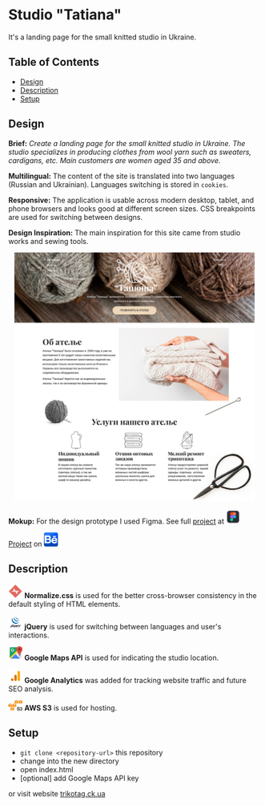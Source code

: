 # Studio "Tatiana"
It's a landing page for the small knitted studio in Ukraine. 
 
## Table of Contents

* [Design](#design)
* [Description](#description)
* [Setup](#setup)

## Design
  **Brief:** _Create a landing page for the small knitted studio in Ukraine. The studio specializes in producing clothes from wool yarn such as sweaters, cardigans, etc. Main customers are women aged 35 and above._
  
  **Multilingual:** The content of the site is translated into two languages (Russian and Ukrainian). Languages switching is stored in `cookies`.
  
  **Responsive:** The application is usable across modern desktop, tablet, and phone browsers and looks good at different screen sizes. CSS breakpoints are used for switching between designs.
  
  **Design Inspiration:**
  The main inspiration for this site came from studio works and sewing tools.
  
  <p align="center"><img src="https://raw.githubusercontent.com/mouseProgrammouse/studioTatiana/master/readme/Desktop.jpg" width="480"/></p>
  
  
  **Mokup:**
  For the design prototype I used Figma. See full [project](https://www.figma.com/file/FRTkY43ZibhqbDXQQYd0rEqI/Untitled?node-id=0%3A1) at <img src="https://raw.githubusercontent.com/mouseProgrammouse/readme/master/icons/figma-logo.png" width="28"/>
  
  [Project](https://www.behance.net/gallery/81111745/Landing-page-for-the-knitted-studio) on  <img src="https://raw.githubusercontent.com/mouseProgrammouse/readme/master/icons/behance-logo.png" width="28"/>

## Description
 <img src="https://raw.githubusercontent.com/mouseProgrammouse/readme/master/icons/normalize.png" width="28"/> **Normalize.css** is used for the better cross-browser consistency in the default styling of HTML elements.
 
 <img src="https://raw.githubusercontent.com/mouseProgrammouse/readme/master/icons/jquery.png" width="28"/> **jQuery** is used for switching between languages and user's interactions.
 
 <img src="https://raw.githubusercontent.com/mouseProgrammouse/readme/master/icons/google-map-API.png" width="28"/> **Google Maps API** is used for indicating the studio location.
 
 <img src="https://raw.githubusercontent.com/mouseProgrammouse/readme/master/icons/analitics.png" width="28"/> **Google Analytics** was added for tracking website traffic and future SEO analysis.

 <img src="https://raw.githubusercontent.com/mouseProgrammouse/readme/master/icons/amazon-web-services.png" width="28"/> **AWS S3** is used for hosting.
 
## Setup

* `git clone <repository-url>` this repository
* change into the new directory
* open index.html
* [optional] add Google Maps API key

or visit website [trikotag.ck.ua](http://trikotag.ck.ua)
